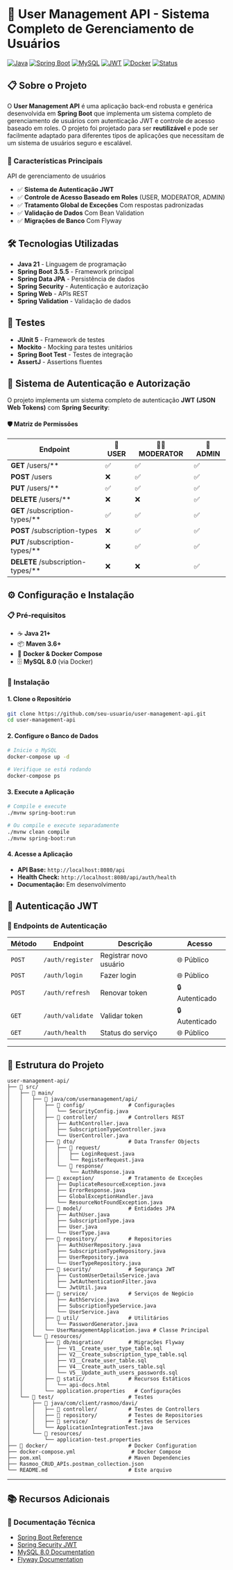# 🚀 User Management API - Sistema Completo de Gerenciamento de Usuários

[![Java](https://img.shields.io/badge/Java-21-orange.svg)](https://www.oracle.com/java/)
[![Spring Boot](https://img.shields.io/badge/Spring%20Boot-3.5.5-brightgreen.svg)](https://spring.io/projects/spring-boot)
[![MySQL](https://img.shields.io/badge/MySQL-8.0-blue.svg)](https://www.mysql.com/)
[![JWT](https://img.shields.io/badge/JWT-Security-red.svg)](https://jwt.io/)
[![Docker](https://img.shields.io/badge/Docker-Compose-blue.svg)](https://www.docker.com/)
[![Status](https://img.shields.io/badge/Status-Production%20Ready-green.svg)](#-status-do-projeto)

## 📋 Sobre o Projeto

O **User Management API** é uma aplicação back-end robusta e genérica desenvolvida em **Spring Boot** que implementa um
sistema completo de gerenciamento de usuários com autenticação JWT e controle de acesso baseado em roles. O projeto foi
projetado para ser **reutilizável** e pode ser facilmente adaptado para diferentes tipos de aplicações que necessitam de
um sistema de usuários seguro e escalável.

### 🎯 Características Principais

API de gerenciamento de usuários

- ✅ **Sistema de Autenticação JWT**
- ✅ **Controle de Acesso Baseado em Roles** (USER, MODERATOR, ADMIN)
- ✅ **Tratamento Global de Exceções** Com respostas padronizadas
- ✅ **Validação de Dados** Com Bean Validation
- ✅ **Migrações de Banco** Com Flyway

## 🛠️ Tecnologias Utilizadas

- **Java 21** - Linguagem de programação
- **Spring Boot 3.5.5** - Framework principal
- **Spring Data JPA** - Persistência de dados
- **Spring Security** - Autenticação e autorização
- **Spring Web** - APIs REST
- **Spring Validation** - Validação de dados

## **🎯 Testes**

- **JUnit 5** - Framework de testes
- **Mockito** - Mocking para testes unitários
- **Spring Boot Test** - Testes de integração
- **AssertJ** - Assertions fluentes


## 🔐 Sistema de Autenticação e Autorização

O projeto implementa um sistema completo de autenticação **JWT (JSON Web Tokens)** com **Spring Security**:

#### **🛡️ Matriz de Permissões**

| Endpoint                          | 👤 USER | 👨‍💼 MODERATOR | 👑 ADMIN |
|-----------------------------------|---------|-----------------|----------|
| **GET** /users/**                 | ✅       | ✅               | ✅        |
| **POST** /users                   | ❌       | ✅               | ✅        |
| **PUT** /users/**                 | ✅       | ✅               | ✅        |
| **DELETE** /users/**              | ❌       | ❌               | ✅        |
| **GET** /subscription-types/**    | ✅       | ✅               | ✅        |
| **POST** /subscription-types      | ❌       | ✅               | ✅        |
| **PUT** /subscription-types/**    | ❌       | ✅               | ✅        |
| **DELETE** /subscription-types/** | ❌       | ❌               | ✅        |

## ⚙️ Configuração e Instalação

### **📋 Pré-requisitos**

- ☕ **Java 21+**
- 📦 **Maven 3.6+**
- 🐳 **Docker & Docker Compose**
- 🗄️ **MySQL 8.0** (via Docker)

### **🚀 Instalação**

#### **1. Clone o Repositório**

```bash
git clone https://github.com/seu-usuario/user-management-api.git
cd user-management-api
```

#### **2. Configure o Banco de Dados**

```bash
# Inicie o MySQL
docker-compose up -d

# Verifique se está rodando
docker-compose ps
```

#### **3. Execute a Aplicação**

```bash
# Compile e execute
./mvnw spring-boot:run

# Ou compile e execute separadamente
./mvnw clean compile
./mvnw spring-boot:run
```

#### **4. Acesse a Aplicação**

- **API Base:** `http://localhost:8080/api`
- **Health Check:** `http://localhost:8080/api/auth/health`
- **Documentação:** Em desenvolvimento

## 🔑 Autenticação JWT

### **🚪 Endpoints de Autenticação**

| Método | Endpoint         | Descrição              | Acesso         |
|--------|------------------|------------------------|----------------|
| `POST` | `/auth/register` | Registrar novo usuário | 🌐 Público     |
| `POST` | `/auth/login`    | Fazer login            | 🌐 Público     |
| `POST` | `/auth/refresh`  | Renovar token          | 🔒 Autenticado |
| `GET`  | `/auth/validate` | Validar token          | 🔒 Autenticado |
| `GET`  | `/auth/health`   | Status do serviço      | 🌐 Público     |

---

## 📁 Estrutura do Projeto

```
user-management-api/
├── 📁 src/
│   ├── 📁 main/
│   │   ├── 📁 java/com/usermanagement/api/
│   │   │   ├── 📁 config/              # Configurações
│   │   │   │   └── SecurityConfig.java
│   │   │   ├── 📁 controller/          # Controllers REST
│   │   │   │   ├── AuthController.java
│   │   │   │   ├── SubscriptionTypeController.java
│   │   │   │   └── UserController.java
│   │   │   ├── 📁 dto/                 # Data Transfer Objects
│   │   │   │   ├── 📁 request/
│   │   │   │   │   ├── LoginRequest.java
│   │   │   │   │   └── RegisterRequest.java
│   │   │   │   └── 📁 response/
│   │   │   │       └── AuthResponse.java
│   │   │   ├── 📁 exception/           # Tratamento de Exceções
│   │   │   │   ├── DuplicateResourceException.java
│   │   │   │   ├── ErrorResponse.java
│   │   │   │   ├── GlobalExceptionHandler.java
│   │   │   │   └── ResourceNotFoundException.java
│   │   │   ├── 📁 model/               # Entidades JPA
│   │   │   │   ├── AuthUser.java
│   │   │   │   ├── SubscriptionType.java
│   │   │   │   ├── User.java
│   │   │   │   └── UserType.java
│   │   │   ├── 📁 repository/          # Repositories
│   │   │   │   ├── AuthUserRepository.java
│   │   │   │   ├── SubscriptionTypeRepository.java
│   │   │   │   ├── UserRepository.java
│   │   │   │   └── UserTypeRepository.java
│   │   │   ├── 📁 security/            # Segurança JWT
│   │   │   │   ├── CustomUserDetailsService.java
│   │   │   │   ├── JwtAuthenticationFilter.java
│   │   │   │   └── JwtUtil.java
│   │   │   ├── 📁 service/             # Serviços de Negócio
│   │   │   │   ├── AuthService.java
│   │   │   │   ├── SubscriptionTypeService.java
│   │   │   │   └── UserService.java
│   │   │   ├── 📁 util/                # Utilitários
│   │   │   │   └── PasswordGenerator.java
│   │   │   └── UserManagementApplication.java # Classe Principal
│   │   └── 📁 resources/
│   │       ├── 📁 db/migration/        # Migrações Flyway
│   │       │   ├── V1__Create_user_type_table.sql
│   │       │   ├── V2__Create_subscription_type_table.sql
│   │       │   ├── V3__Create_user_table.sql
│   │       │   ├── V4__Create_auth_users_table.sql
│   │       │   └── V5__Update_auth_users_passwords.sql
│   │       ├── 📁 static/              # Recursos Estáticos
│   │       │   └── api-docs.html
│   │       └── application.properties   # Configurações
│   └── 📁 test/                        # Testes
│       ├── 📁 java/com/client/rasmoo/davi/
│       │   ├── 📁 controller/          # Testes de Controllers
│       │   ├── 📁 repository/          # Testes de Repositories
│       │   ├── 📁 service/             # Testes de Services
│       │   └── ApplicationIntegrationTest.java
│       └── 📁 resources/
│           └── application-test.properties
├── 📁 docker/                          # Docker Configuration
├── docker-compose.yml                  # Docker Compose
├── pom.xml                            # Maven Dependencies
├── Rasmoo_CRUD_APIs.postman_collection.json
└── README.md                          # Este arquivo
```
---

## 📚 Recursos Adicionais

### **📖 Documentação Técnica**

- [Spring Boot Reference](https://docs.spring.io/spring-boot/docs/current/reference/html/)
- [Spring Security JWT](https://docs.spring.io/spring-security/reference/servlet/oauth2/resource-server/jwt.html)
- [MySQL 8.0 Documentation](https://dev.mysql.com/doc/refman/8.0/en/)
- [Flyway Documentation](https://flywaydb.org/documentation/)


